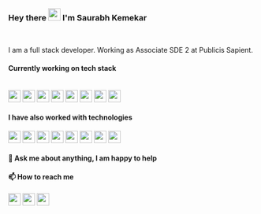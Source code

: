 ### Hey there <img src="https://media.giphy.com/media/hvRJCLFzcasrR4ia7z/giphy.gif" width="25px"> I'm Saurabh Kemekar

<br />

I am a full stack developer. Working as Associate SDE 2 at Publicis Sapient.

<h4>Currently working on tech stack </h4>
<br/>

<img height="25"  src="https://www.vectorlogo.zone/logos/nodejs/nodejs-icon.svg"/>
<img height="25" src="https://www.vectorlogo.zone/logos/javascript/javascript-icon.svg"/>
<img height="25" src="https://www.vectorlogo.zone/logos/reactjs/reactjs-icon.svg"/>
<img height="25" src="https://www.vectorlogo.zone/logos/typescriptlang/typescriptlang-icon.svg"/>
<img height="25" src="https://www.vectorlogo.zone/logos/w3_html5/w3_html5-icon.svg"/>
<img height="25" src="https://www.vectorlogo.zone/logos/w3_css/w3_css-official.svg"/>
<img height="25" src="https://www.vectorlogo.zone/logos/git-scm/git-scm-icon.svg"/>
<img height="25" src="https://www.vectorlogo.zone/logos/atlassian_jira/atlassian_jira-icon.svg"/>

<h4>I have also worked with technologies </h4>

<img height="25" src="https://www.vectorlogo.zone/logos/java/java-horizontal.svg"/>
<img height="25" src="https://www.vectorlogo.zone/logos/springio/springio-icon.svg"/>
<img height="25" src="https://www.vectorlogo.zone/logos/docker/docker-icon.svg"/>
<img height="25" src="https://www.vectorlogo.zone/logos/js_webpack/js_webpack-icon.svg"/>
<img height="25" src="https://www.svgrepo.com/show/303557/redux-logo.svg"/>
<img height="25" src="https://www.vectorlogo.zone/logos/mongodb/mongodb-icon.svg"/>
<img height="25" src="https://www.vectorlogo.zone/logos/postgresql/postgresql-icon.svg"/>
<img height="25" src="https://www.vectorlogo.zone/logos/python/python-icon.svg"/>

<h4>💬 Ask me about anything, I am happy to help </h4>
<h4> 📫 How to reach me</h4>

[<img height="25" src="https://www.vectorlogo.zone/logos/linkedin/linkedin-tile.svg" />](https://www.linkedin.com/in/saurabh-kemekar-a8589710b/)
[<img height="25" src="https://www.vectorlogo.zone/logos/github/github-tile.svg" />](https://github.com/saurabhkemekar)
<a href="mailTo:saurabhkemekar786@gmail.com"><img height="25" src="https://www.vectorlogo.zone/logos/gmail/gmail-tile.svg"/></a>

<!-- [<img height="25" src="https://www.vectorlogo.zone/logos/instagram/instagram-icon.svg" />]() -->
